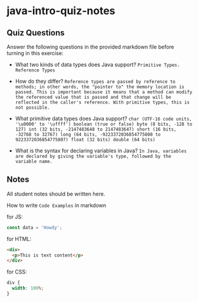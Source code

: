 # java-intro-quiz-notes

## Quiz Questions

Answer the following questions in the provided markdown file before turning in this exercise:

- What two kinds of data types does Java support?
  `Primitive Types. Reference Types`

- How do they differ?
  `Reference types are passed by reference to methods; in other words, the "pointer to" the memory location is passed. This is important because it means that a method can modify the referenced value that is passed and that change will be reflected in the caller's reference. With primitive types, this is not possible.`

- What primitive data types does Java support?
  `char (UTF-16 code units, '\u0000' to '\uffff')
boolean (true or false)
byte (8 bits, -128 to 127)
int (32 bits, -2147483648 to 2147483647)
short (16 bits, -32768 to 32767)
long (64 bits, -9223372036854775808 to 9223372036854775807)
float (32 bits)
double (64 bits)`

- What is the syntax for declaring variables in Java?
  `In Java, variables are declared by giving the variable's type, followed by the variable name.`

## Notes

All student notes should be written here.

How to write `Code Examples` in markdown

for JS:

```javascript
const data = 'Howdy';
```

for HTML:

```html
<div>
  <p>This is text content</p>
</div>
```

for CSS:

```css
div {
  width: 100%;
}
```
